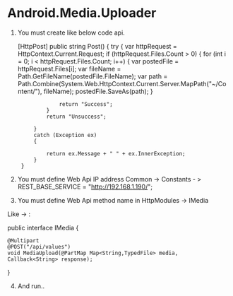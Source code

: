 # Android.Media.Uploader

1) You must create like below code api.

     [HttpPost]
     public string Post()
        {
            try
            {
                var httpRequest = HttpContext.Current.Request;
                if (httpRequest.Files.Count > 0)
                {
                    for (int i = 0; i < httpRequest.Files.Count; i++)
                    {
                        var postedFile = httpRequest.Files[i];
                        var fileName = Path.GetFileName(postedFile.FileName);
                        var path = Path.Combine(System.Web.HttpContext.Current.Server.MapPath("~/Content/"), fileName);
                        postedFile.SaveAs(path);
                    }

                    return "Success";
                }
                return "Unsuccess";

            }
            catch (Exception ex)
            {

                return ex.Message + " " + ex.InnerException;
            }
        }
        
2)  You must define Web Api IP address
    Common -> Constants - > REST_BASE_SERVICE = "http://192.168.1.190/";
    
3)  You must define Web Api method name in HttpModules -> IMedia
   
 Like -> : 
 
 public interface IMedia {

    @Multipart
    @POST("/api/values")
    void MediaUpload(@PartMap Map<String,TypedFile> media, Callback<String> response);
}

4) And run..
